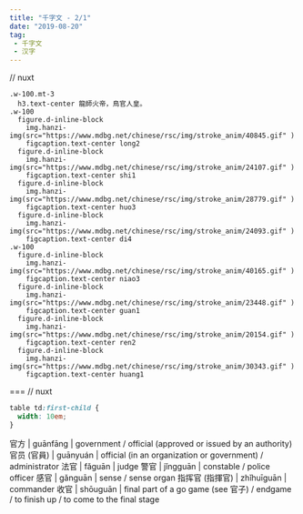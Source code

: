 ```yaml
---
title: "千字文 - 2/1"
date: "2019-08-20"
tag: 
 - 千字文
 - 汉字
---
```

// nuxt
```pug
.w-100.mt-3
  h3.text-center 龍師火帝，鳥官人皇。
.w-100
  figure.d-inline-block
    img.hanzi-img(src="https://www.mdbg.net/chinese/rsc/img/stroke_anim/40845.gif" )
    figcaption.text-center long2
  figure.d-inline-block
    img.hanzi-img(src="https://www.mdbg.net/chinese/rsc/img/stroke_anim/24107.gif" )
    figcaption.text-center shi1
  figure.d-inline-block
    img.hanzi-img(src="https://www.mdbg.net/chinese/rsc/img/stroke_anim/28779.gif" )
    figcaption.text-center huo3
  figure.d-inline-block
    img.hanzi-img(src="https://www.mdbg.net/chinese/rsc/img/stroke_anim/24093.gif" )
    figcaption.text-center di4
.w-100
  figure.d-inline-block
    img.hanzi-img(src="https://www.mdbg.net/chinese/rsc/img/stroke_anim/40165.gif" )
    figcaption.text-center niao3
  figure.d-inline-block
    img.hanzi-img(src="https://www.mdbg.net/chinese/rsc/img/stroke_anim/23448.gif" )
    figcaption.text-center guan1
  figure.d-inline-block
    img.hanzi-img(src="https://www.mdbg.net/chinese/rsc/img/stroke_anim/20154.gif" )
    figcaption.text-center ren2
  figure.d-inline-block
    img.hanzi-img(src="https://www.mdbg.net/chinese/rsc/img/stroke_anim/30343.gif" )
    figcaption.text-center huang1
```
===
// nuxt
```css
table td:first-child {
  width: 10em;
}
```

官方 | guānfāng | government / official (approved or issued by an authority)
官员 (官員) | guānyuán | official (in an organization or government) / administrator
法官 | fǎguān | judge
警官 | jǐngguān | constable / police officer
感官 | gǎnguān | sense / sense organ
指挥官 (指揮官) | zhǐhuīguān | commander
收官 | shōuguān | final part of a go game (see 官子) / endgame / to finish up / to come to the final stage
